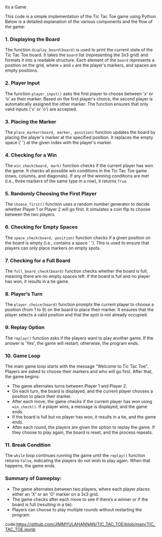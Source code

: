 Its a Game

This code is a simple implementation of the Tic Tac Toe game using Python. Below is a detailed explanation of the various components and the flow of the game:

### 1. **Displaying the Board**
   The function `display_board(board)` is used to print the current state of the Tic Tac Toe board. It takes the `board` list (representing the 3x3 grid) and formats it into a readable structure. Each element of the `board` represents a position on the grid, where `x` and `o` are the player's markers, and spaces are empty positions.

### 2. **Player Input**
   The function `player_input()` asks the first player to choose between 'x' or 'o' as their marker. Based on the first player's choice, the second player is automatically assigned the other marker. The function ensures that only valid inputs ('x' or 'o') are accepted.

### 3. **Placing the Marker**
   The `place_marker(board, marker, position)` function updates the board by placing the player's marker at the specified position. It replaces the empty space (' ') at the given index with the player's marker.

### 4. **Checking for a Win**
   The `win_check(board, mark)` function checks if the current player has won the game. It checks all possible win conditions in the Tic Tac Toe game (rows, columns, and diagonals). If any of the winning conditions are met (i.e., three markers of the same type in a row), it returns `True`.

### 5. **Randomly Choosing the First Player**
   The `choose_first()` function uses a random number generator to decide whether Player 1 or Player 2 will go first. It simulates a coin flip to choose between the two players.

### 6. **Checking for Empty Spaces**
   The `space_check(board, position)` function checks if a given position on the board is empty (i.e., contains a space ' '). This is used to ensure that players can only place markers on empty spots.

### 7. **Checking for a Full Board**
   The `full_board_check(board)` function checks whether the board is full, meaning there are no empty spaces left. If the board is full and no player has won, it results in a tie game.

### 8. **Player’s Turn**
   The `player_choice(board)` function prompts the current player to choose a position (from 1 to 9) on the board to place their marker. It ensures that the player selects a valid position and that the spot is not already occupied.

### 9. **Replay Option**
   The `replay()` function asks if the players want to play another game. If the answer is 'Yes', the game will restart; otherwise, the program ends.

### 10. **Game Loop**
   The main game loop starts with the message "Welcome to Tic Tac Toe". Players are asked to choose their markers and who will go first. After that, the game begins:

   - The game alternates turns between Player 1 and Player 2.
   - On each turn, the board is displayed, and the current player chooses a position to place their marker.
   - After each move, the game checks if the current player has won using `win_check()`. If a player wins, a message is displayed, and the game ends.
   - If the board is full but no player has won, it results in a tie, and the game ends.
   - After each round, the players are given the option to replay the game. If they choose to play again, the board is reset, and the process repeats.

### 11. **Break Condition**
   The `while` loop continues running the game until the `replay()` function returns `False`, indicating the players do not wish to play again. When that happens, the game ends.

### Summary of Gameplay:
- The game alternates between two players, where each player places either an 'X' or an 'O' marker on a 3x3 grid.
- The game checks after each move to see if there’s a winner or if the board is full (resulting in a tie).
- Players can choose to play multiple rounds without restarting the program.

code:https://github.com/JIMMYULAHANNAN/TIC_TAC_TOE/blob/main/TIC_TAC_TOE.ipynb
